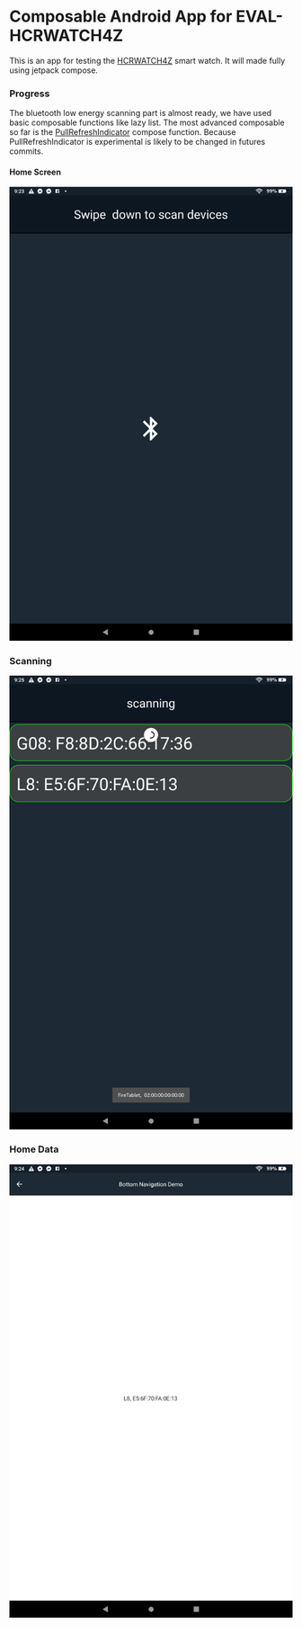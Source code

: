 # Composable Android App for EVAL-HCRWATCH4Z

This is an app for testing the [HCRWATCH4Z](https://www.analog.com/en/design-center/evaluation-hardware-and-software/evaluation-boards-kits/eval-hcrwatch4z.html)
smart watch. It will made fully using jetpack compose.

### Progress
The bluetooth low energy scanning part is almost ready, we have used basic composable functions
like lazy list. The most advanced composable so far is the [PullRefreshIndicator](https://developer.android.com/reference/kotlin/androidx/compose/material/pullrefresh/package-summary
) compose function. Because PullRefreshIndicator is experimental is likely to be changed in futures
commits.

#### Home Screen
![Home screen](https://raw.githubusercontent.com/juandspcf-bit/Composable_GUI_For_EVAL-HCRWATCH4Z/pull-refresh-feature/GitHubAssets/Screenshot_20230322_212406.png)

### Scanning
![Scanning](https://raw.githubusercontent.com/juandspcf-bit/Composable_GUI_For_EVAL-HCRWATCH4Z/pull-refresh-feature/GitHubAssets/Screenshot_20230322_212533.png)

### Home Data
![Home Data](https://raw.githubusercontent.com/juandspcf-bit/Composable_GUI_For_EVAL-HCRWATCH4Z/pull-refresh-feature/GitHubAssets/Screenshot_20230322_212456.png)